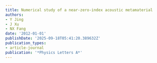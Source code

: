 ```yaml
---
title: Numerical study of a near-zero-index acoustic metamaterial
authors:
- Y Jing
- J Xu
- NX Fang
date: '2012-01-01'
publishDate: '2025-09-18T05:41:20.389632Z'
publication_types:
- article-journal
publication: '*Physics Letters A*'
---
```

